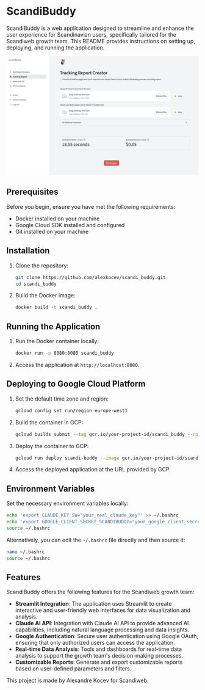
# ScandiBuddy

ScandiBuddy is a web application designed to streamline and enhance the user experience for Scandinavian users, specifically tailored for the Scandiweb growth team. This README provides instructions on setting up, deploying, and running the application.

![alt text](images/screenshot.png)

## Prerequisites

Before you begin, ensure you have met the following requirements:

- Docker installed on your machine
- Google Cloud SDK installed and configured
- Git installed on your machine

## Installation

1. Clone the repository:
    ```sh
    git clone https://github.com/alexkocev/scandi_buddy.git
    cd scandi_buddy
    ```

2. Build the Docker image:
    ```sh
    docker build -t scandi_buddy .
    ```

## Running the Application

1. Run the Docker container locally:
    ```sh
    docker run -p 8080:8080 scandi_buddy
    ```

2. Access the application at `http://localhost:8080`.

## Deploying to Google Cloud Platform

1. Set the default time zone and region:
    ```sh
    gcloud config set run/region europe-west1
    ```

2. Build the container in GCP:
    ```sh
    gcloud builds submit --tag gcr.io/your-project-id/scandi_buddy --no-cache
    ```

3. Deploy the container to GCP:
    ```sh
    gcloud run deploy scandi-buddy --image gcr.io/your-project-id/scandi_buddy --platform managed
    ```

4. Access the deployed application at the URL provided by GCP.

## Environment Variables

Set the necessary environment variables locally:

```sh
echo 'export CLAUDE_KEY_SW="your_real_claude_key"' >> ~/.bashrc
echo 'export GOOGLE_CLIENT_SECRET_SCANDIBUDDY="your_google_client_secret"' >> ~/.bashrc
source ~/.bashrc
```

Alternatively, you can edit the `~/.bashrc` file directly and then source it:
```sh
nano ~/.bashrc
source ~/.bashrc
```

## Features

ScandiBuddy offers the following features for the Scandiweb growth team:

- **Streamlit Integration**: The application uses Streamlit to create interactive and user-friendly web interfaces for data visualization and analysis.
- **Claude AI API**: Integration with Claude AI API to provide advanced AI capabilities, including natural language processing and data insights.
- **Google Authentication**: Secure user authentication using Google OAuth, ensuring that only authorized users can access the application.
- **Real-time Data Analysis**: Tools and dashboards for real-time data analysis to support the growth team's decision-making processes.
- **Customizable Reports**: Generate and export customizable reports based on user-defined parameters and filters.


This project is made by Alexandre Kocev for Scandiweb.


